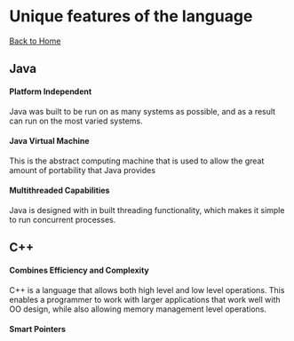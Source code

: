 # Unique features of the language
[Back to Home](README.md)
## Java
#### Platform Independent
Java was built to be run on as many systems as possible, and as a result can run on the most varied systems.
#### Java Virtual Machine
This is the abstract computing machine that is used to allow the great amount of portability that Java provides
#### Multithreaded Capabilities
Java is designed with in built threading functionality, which makes it simple to run concurrent processes.

## C++
#### Combines Efficiency and Complexity
C++ is a language that allows both high level and low level operations. This enables a programmer to work with larger applications that work well with OO design, while also allowing memory management level operations.
#### Smart Pointers

<!-- ### Java: Anonymous Inner Functions, Lambdas
### C++: Smart Pointers, Friend Functions, C capability, -->
